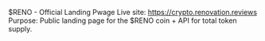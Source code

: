 $RENO - Official Landing Pwage
Live site: https://crypto.renovation.reviews
Purpose: Public landing page for the $RENO coin + API for total token supply.